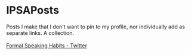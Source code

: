 # IPSAPosts
Posts I make that I don't want to pin to my profile, nor individually add as separate links. A collection.
<br></br>
[Formal Speaking Habits - Twitter](https://twitter.com/PrincessDeSynk/status/1477106552448430080?s=20)
